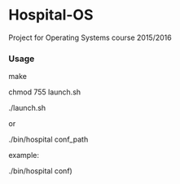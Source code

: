 # Hospital-OS
Project for Operating Systems course 2015/2016

### Usage
make

chmod 755 launch.sh

./launch.sh

or

./bin/hospital conf_path

example:

./bin/hospital conf)
